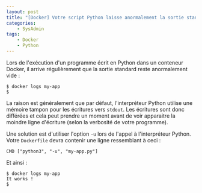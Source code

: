 ```yaml
---
layout: post
title: "[Docker] Votre script Python laisse anormalement la sortie standard vide"
categories:
    - SysAdmin
tags:
    - Docker
    - Python
---
```

Lors de l'exécution d'un programme écrit en Python dans un conteneur Docker, il arrive régulièrement que la sortie standard reste anormalement vide :

    $ docker logs my-app
    $

La raison est généralement que par défaut, l'interpréteur Python utilise une mémoire tampon pour les écritures vers `stdout`. Les écritures sont donc différées et cela peut prendre un moment avant de voir apparaitre la moindre ligne d'écriture (selon la verbosité de votre programme).

Une solution est d'utiliser l'option `-u` lors de l'appel à l'interpréteur Python. Votre `Dockerfile` devra contenir une ligne ressemblant à ceci :

    CMD ["python3", "-u", "my-app.py"]

Et ainsi :

    $ docker logs my-app
    It works !
    $
